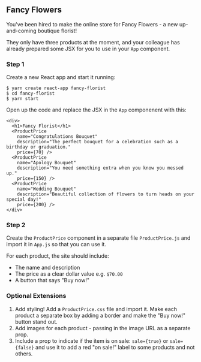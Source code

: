 ## Fancy Flowers

You've been hired to make the online store for Fancy Flowers - a new up-and-coming boutique florist!

They only have three products at the moment, and your colleague has already prepared some JSX for you to use in your `App` component.

### Step 1

Create a new React app and start it running:

```
$ yarn create react-app fancy-florist
$ cd fancy-florist
$ yarn start
```

Open up the code and replace the JSX in the `App` componenent with this:

```
<div>
  <h1>Fancy Florist</h1>
  <ProductPrice
    name="Congratulations Bouquet"
    description="The perfect bouquet for a celebration such as a birthday or graduation."
    price={70} />
  <ProductPrice
    name="Apology Bouquet"
    description="You need something extra when you know you messed up."
    price={150} />
  <ProductPrice
    name="Wedding Bouquet"
    description="Beautiful collection of flowers to turn heads on your special day!"
    price={200} />
</div>
```

### Step 2

Create the `ProductPrice` component in a separate file `ProductPrice.js` and import it in `App.js` so that you can use it.

For each product, the site should include:

- The name and description
- The price as a clear dollar value e.g. `$70.00`
- A button that says "Buy now!"

### Optional Extensions

1. Add styling! Add a `ProductPrice.css` file and import it. Make each product a separate box by adding a border and make the "Buy now!" button stand out.
2. Add images for each product - passing in the image URL as a separate prop.
3. Include a prop to indicate if the item is on sale: `sale={true}` or `sale={false}` and use it to add a red "on sale!" label to some products and not others.
